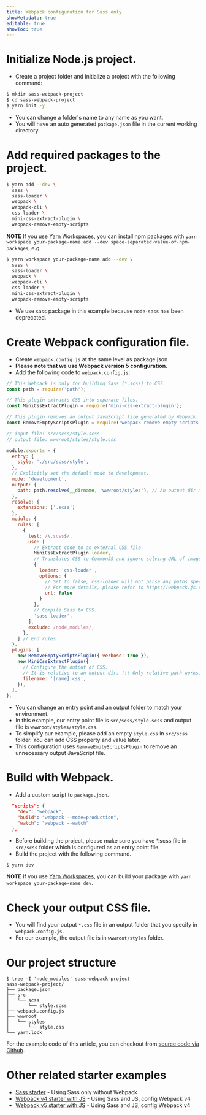 ```yaml
---
title: Webpack configuration for Sass only
showMetadata: true
editable: true
showToc: true
---
```


# Initialize Node.js project.
- Create a project folder and initialize a project with the following command:
```sh
$ mkdir sass-webpack-project
$ cd sass-webpack-project
$ yarn init -y
```
- You can change a folder's name to any name as you want.
- You will have an auto generated `package.json` file in the current working directory.

# Add required packages to the project.
```sh
$ yarn add --dev \
  sass \
  sass-loader \
  webpack \
  webpack-cli \
  css-loader \
  mini-css-extract-plugin \
  webpack-remove-empty-scripts
```

**NOTE** If you use [Yarn Workspaces](https://classic.yarnpkg.com/en/docs/workspaces/), you can install npm packages with `yarn workspace your-package-name add --dev space-separated-value-of-npm-packages`, e.g.
```sh
$ yarn workspace your-package-name add --dev \
  sass \
  sass-loader \
  webpack \
  webpack-cli \
  css-loader \
  mini-css-extract-plugin \
  webpack-remove-empty-scripts
```
- We use `sass` package in this example because `node-sass` has been deprecated.

# Create Webpack configuration file.
- Create `webpack.config.js` at the same level as package.json
- **Please note that we use Webpack version 5 configuration.**
- Add the following code to `webpack.config.js`:
```js
// This Webpack is only for building Sass (*.scss) to CSS.
const path = require('path');

// This plugin extracts CSS into separate files.
const MiniCssExtractPlugin = require('mini-css-extract-plugin');

// This plugin removes an output JavaScript file generated by Webpack.
const RemoveEmptyScriptsPlugin = require('webpack-remove-empty-scripts');

// input file: src/scss/style.scss
// output file: wwwroot/styles/style.css

module.exports = {
  entry: {
    style: './src/scss/style',
  },
  // Explicitly set the default mode to development.
  mode: 'development',
  output: {
    path: path.resolve(__dirname, 'wwwroot/styles'), // An output dir must be an absolute path.
  },
  resolve: {
    extensions: ['.scss']
  },
  module: {
    rules: [
      {
        test: /\.scss$/,
        use: [
          // Extract code to an external CSS file.
          MiniCssExtractPlugin.loader,
          // Translates CSS to CommonJS and ignore solving URL of images
          {
            loader: 'css-loader',
            options: {
              // Set to false, css-loader will not parse any paths specified in url or image-set.
              // For more details, please refer to https://webpack.js.org/loaders/css-loader/#url.
              url: false
            }
          },
          // Compile Sass to CSS.
          'sass-loader',
        ],
        exclude: /node_modules/,
      },
    ] // End rules
  },
  plugins: [
    new RemoveEmptyScriptsPlugin({ verbose: true }),
    new MiniCssExtractPlugin({
      // Configure the output of CSS.
      // It is relative to an output dir. !!! Only relative path works, absolute path does not work.
      filename: '[name].css',
    }),
  ],
};

```
- You can change an entry point and an output folder to match your environment.
- In this example, our entry point file is `src/scss/style.scss` and output file is `wwwroot/styles/style.css`.
- To simplify our example, please add an empty `style.css` in `src/scss` folder. You can add CSS property and value later.
- This configuration uses `RemoveEmptyScriptsPlugin` to remove an unnecessary output JavaScript file.

# Build with Webpack.
- Add a custom script to `package.json`.
```json
  "scripts": {
    "dev": "webpack",
    "build": "webpack --mode=production",
    "watch": "webpack --watch"
  },
```
- Before building the project, please make sure you have *.scss file in `src/scss` folder which is configured as an entry point file.
- Build the project with the following command.
```sh
$ yarn dev
```

**NOTE** If you use [Yarn Workspaces](https://classic.yarnpkg.com/en/docs/workspaces/), you can build your package with `yarn workspace your-package-name dev`.

# Check your output CSS file.
- You will find your output `*.css` file in an output folder that you specify in `webpack.config.js`.
- For our example, the output file is in `wwwroot/styles` folder.

# Our project structure
```
$ tree -I 'node_modules' sass-webpack-project
sass-webpack-project/
├── package.json
├── src
│   └── scss
│       └── style.scss
├── webpack.config.js
├── wwwroot
│   └── styles
│       └── style.css
└── yarn.lock
```
For the example code of this article, you can checkout from [source code via Github](https://github.com/mildronize/web-starter-collection/tree/master/webpack5-sass-only-starter).

# Other related starter examples
- [Sass starter](https://github.com/mildronize/web-starter-collection/tree/master/sass-starter) - Using Sass only without Webpack
- [Webpack v4 starter with JS](https://github.com/mildronize/web-starter-collection/tree/master/sass-starter) -  Using Sass and JS, config Webpack v4
- [Webpack v5 starter with JS](https://github.com/mildronize/web-starter-collection/tree/master/webpack5-starter) - Using Sass and JS, config Webpack v4

